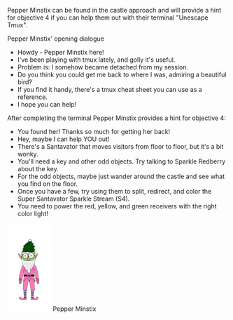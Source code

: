 Pepper Minstix can be found in the castle approach and will provide a hint for objective 4 if you can help them out with their terminal "Unescape Tmux".

Pepper Minstix' opening dialogue
*	Howdy - Pepper Minstix here!
*	I've been playing with tmux lately, and golly it's useful.
*	Problem is: I somehow became detached from my session.
*	Do you think you could get me back to where I was, admiring a beautiful bird?
*	If you find it handy, there's a tmux cheat sheet you can use as a reference.
*	I hope you can help!

After completing the terminal Pepper Minstix provides a hint for objective 4:
*	You found her! Thanks so much for getting her back!
*	Hey, maybe I can help YOU out!
*	There's a Santavator that moves visitors from floor to floor, but it's a bit wonky.
*	You'll need a key and other odd objects. Try talking to Sparkle Redberry about the key.
*	For the odd objects, maybe just wander around the castle and see what you find on the floor.
*	Once you have a few, try using them to split, redirect, and color the Super Santavator Sparkle Stream (S4).
*	You need to power the red, yellow, and green receivers with the right color light!

![](img/pepperminstix.png)
Pepper Minstix